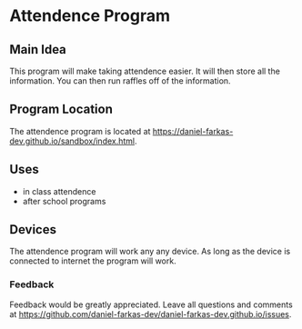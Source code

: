 # Attendence Program

## Main Idea
This program will make taking attendence easier. 
It will then store all the information.
You can then run raffles off of the information.

## Program Location
The attendence program is located at  https://daniel-farkas-dev.github.io/sandbox/index.html.

## Uses
* in class attendence
* after school programs

## Devices
The attendence program will work any any device.
As long as the device is connected to internet the program will work.



### Feedback
Feedback would be greatly appreciated.
Leave all questions and comments at https://github.com/daniel-farkas-dev/daniel-farkas-dev.github.io/issues.
